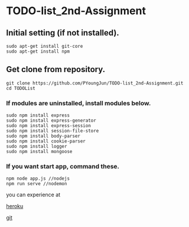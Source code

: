 # TODO-list_2nd-Assignment

## Initial setting (if not installed).
  ```
  sudo apt-get install git-core
  sudo apt-get install npm
  ```
## Get clone from repository.
  ```
  git clone https://github.com/PYoungJun/TODO-list_2nd-Assignment.git
  cd TODOList
  ```
### If modules are uninstalled, install modules below.
  ```
  sudo npm install express
  sudo npm install express-generator
  sudo npm install express-session
  sudo npm install session-file-store
  sudo npm install body-parser
  sudo npm install cookie-parser
  sudo npm install logger
  sudo npm install mongoose
  
  ```
### If you want start app, command these.
  ```
  npm node app.js //nodejs
  npm run serve //nodemon
  ```
you can experience at 

[heroku](https://young-wave-40834.herokuapp.com/)

[git](https://github.com/PYoungJun/TODO-list_2nd-Assignment.git)
